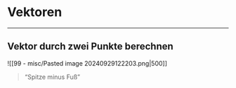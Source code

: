 # Vektoren
___
## Vektor durch zwei Punkte berechnen
![[99 - misc/Pasted image 20240929122203.png|500]]
> “Spitze minus Fuß”


